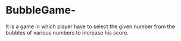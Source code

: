 # BubbleGame-
It is a game in which player have to select the given number from the bubbles of various numbers to increase his score.
